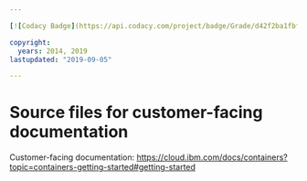 ```yaml
---

[![Codacy Badge](https://api.codacy.com/project/badge/Grade/d42f2ba1fbff4b7f8f29f6c9fd097950)](https://app.codacy.com/manual/castellanojonas/containers?utm_source=github.com&utm_medium=referral&utm_content=DarthGrave/containers&utm_campaign=Badge_Grade_Settings)

copyright:
  years: 2014, 2019
lastupdated: "2019-09-05"

---
```



# Source files for customer-facing documentation

Customer-facing documentation: https://cloud.ibm.com/docs/containers?topic=containers-getting-started#getting-started


